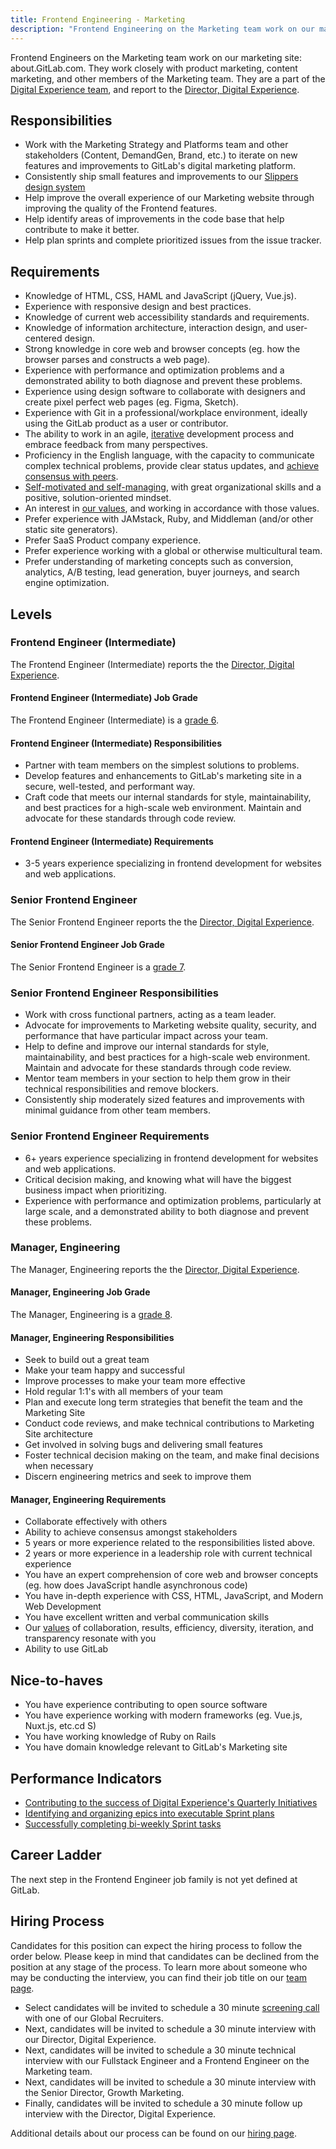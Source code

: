 ```yaml
---
title: Frontend Engineering - Marketing
description: "Frontend Engineering on the Marketing team work on our marketing site. They work closely with product marketing, content marketing, and other members of the Marketing team."
---
```


Frontend Engineers on the Marketing team work on our marketing site: about.GitLab.com. They work closely with product marketing, content marketing, and other members of the Marketing team. They are a part of the [Digital Experience team](https://about.gitlab.com/handbook/marketing/digital-experience/), and report to the [Director, Digital Experience](/job-families/marketing/digital-experience/#director-of-digital-experience).

## Responsibilities

- Work with the Marketing Strategy and Platforms team and other stakeholders (Content, DemandGen, Brand, etc.) to iterate on new features and improvements to GitLab's digital marketing platform.
- Consistently ship small features and improvements to our [Slippers design system](https://gitlab.com/gitlab-com/marketing/digital-experience/slippers-ui)
- Help improve the overall experience of our Marketing website through improving the quality of the Frontend features.
- Help identify areas of improvements in the code base that help contribute to make it better.
- Help plan sprints and complete prioritized issues from the issue tracker.

## Requirements

- Knowledge of HTML, CSS, HAML and JavaScript (jQuery, Vue.js).
- Experience with responsive design and best practices.
- Knowledge of current web accessibility standards and requirements.
- Knowledge of information architecture, interaction design, and user-centered design.
- Strong knowledge in core web and browser concepts (eg. how the browser parses and constructs a web page).
- Experience with performance and optimization problems and a demonstrated ability to both diagnose and prevent these problems.
- Experience using design software to collaborate with designers and create pixel perfect web pages (eg. Figma, Sketch).
- Experience with Git in a professional/workplace environment, ideally using the GitLab product as a user or contributor.
- The ability to work in an agile, [iterative](/handbook/values/#iteration) development process and embrace feedback from many perspectives.
- Proficiency in the English language, with the capacity to communicate complex technical problems, provide clear status updates, and [achieve consensus with peers](/handbook/values/#collaboration).
- [Self-motivated and self-managing](/handbook/values/#efficiency), with great organizational skills and a positive, solution-oriented mindset.
- An interest in [our values](/handbook/values/), and working in accordance with those values.
- Prefer experience with JAMstack, Ruby, and Middleman (and/or other static site generators).
- Prefer SaaS Product company experience.
- Prefer experience working with a global or otherwise multicultural team.
- Prefer understanding of marketing concepts such as conversion, analytics, A/B testing, lead generation, buyer journeys, and search engine optimization.

## Levels

### Frontend Engineer (Intermediate)

The Frontend Engineer (Intermediate) reports the the [Director, Digital Experience](/job-families/marketing/digital-experience/#director-of-digital-experience).

#### Frontend Engineer (Intermediate) Job Grade

The Frontend Engineer (Intermediate) is a [grade 6](/handbook/total-rewards/compensation/compensation-calculator/#gitlab-job-grades).

#### Frontend Engineer (Intermediate) Responsibilities

- Partner with team members on the simplest solutions to problems.
- Develop features and enhancements to GitLab's marketing site in a secure, well-tested, and performant way.
- Craft code that meets our internal standards for style, maintainability, and best practices for a high-scale web environment. Maintain and advocate for these standards through code review.

#### Frontend Engineer (Intermediate) Requirements

- 3-5 years experience specializing in frontend development for websites and web applications.

### Senior Frontend Engineer

The Senior Frontend Engineer reports the the [Director, Digital Experience](/job-families/marketing/digital-experience/#director-of-digital-experience).

#### Senior Frontend Engineer Job Grade

The Senior Frontend Engineer is a [grade 7](/handbook/total-rewards/compensation/compensation-calculator/#gitlab-job-grades).

### Senior Frontend Engineer Responsibilities

- Work with cross functional partners, acting as a team leader.
- Advocate for improvements to Marketing website quality, security, and performance that have particular impact across your team.
- Help to define and improve our internal standards for style, maintainability, and best practices for a high-scale web environment. Maintain and advocate for these standards through code review.
- Mentor team members in your section to help them grow in their technical responsibilities and remove blockers.
- Consistently ship moderately sized features and improvements with minimal guidance from other team members.

### Senior Frontend Engineer Requirements

- 6+ years experience specializing in frontend development for websites and web applications.
- Critical decision making, and knowing what will have the biggest business impact when prioritizing.
- Experience with performance and optimization problems, particularly at large scale, and a demonstrated ability to both diagnose and prevent these problems.

### Manager, Engineering

The Manager, Engineering reports the the [Director, Digital Experience](/job-families/marketing/digital-experience/#director-of-digital-experience).

#### Manager, Engineering Job Grade

The Manager, Engineering is a [grade 8](/handbook/total-rewards/compensation/compensation-calculator/#gitlab-job-grades).

#### Manager, Engineering Responsibilities

- Seek to build out a great team
- Make your team happy and successful
- Improve processes to make your team more effective
- Hold regular 1:1's with all members of your team
- Plan and execute long term strategies that benefit the team and the Marketing Site
- Conduct code reviews, and make technical contributions to Marketing Site architecture
- Get involved in solving bugs and delivering small features
- Foster technical decision making on the team, and make final decisions when necessary
- Discern engineering metrics and seek to improve them

#### Manager, Engineering Requirements

- Collaborate effectively with others
- Ability to achieve consensus amongst stakeholders
- 5 years or more experience related to the responsibilities listed above.
- 2 years or more experience in a leadership role with current technical experience
- You have an expert comprehension of core web and browser concepts (eg. how does JavaScript handle asynchronous code)
- You have in-depth experience with CSS, HTML, JavaScript, and Modern Web Development
- You have excellent written and verbal communication skills
- Our [values](/handbook/values/) of collaboration, results, efficiency, diversity, iteration, and transparency resonate with you
- Ability to use GitLab

## Nice-to-haves

- You have experience contributing to open source software
- You have experience working with modern frameworks (eg. Vue.js, Nuxt.js, etc.cd S)
- You have working knowledge of Ruby on Rails
- You have domain knowledge relevant to GitLab's Marketing site

## Performance Indicators

- [Contributing to the success of Digital Experience's Quarterly Initiatives](https://about.gitlab.com/handbook/marketing/digital-experience/#okrs)
- [Identifying and organizing epics into executable Sprint plans](https://about.gitlab.com/handbook/marketing/digital-experience/#iteration-process)
- [Successfully completing bi-weekly Sprint tasks](https://about.gitlab.com/handbook/marketing/digital-experience/#sprint-cycle)

## Career Ladder

The next step in the Frontend Engineer job family is not yet defined at GitLab.

## Hiring Process

Candidates for this position can expect the hiring process to follow the order below. Please keep in mind that candidates can be declined from the position at any stage of the process. To learn more about someone who may be conducting the interview, you can find their job title on our [team page](/handbook/company/team/).

- Select candidates will be invited to schedule a 30 minute [screening call](/handbook/hiring/#screening-call) with one of our Global Recruiters.
- Next, candidates will be invited to schedule a 30 minute interview with our Director, Digital Experience.
- Next, candidates will be invited to schedule a 30 minute technical interview with our Fullstack Engineer and a Frontend Engineer on the Marketing team.
- Next, candidates will be invited to schedule a 30 minute interview with the Senior Director, Growth Marketing.
- Finally, candidates will be invited to schedule a 30 minute follow up interview with the Director, Digital Experience.

Additional details about our process can be found on our [hiring page](/handbook/hiring/).
